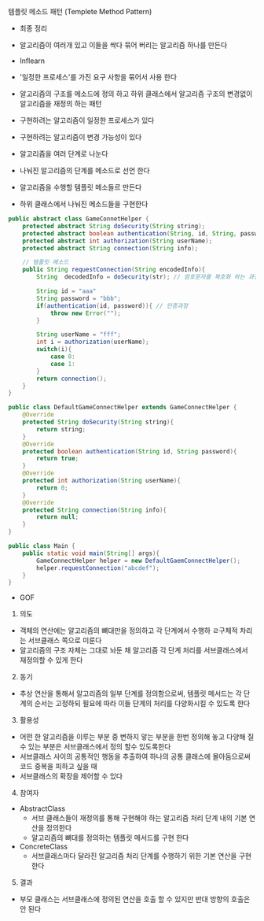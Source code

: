 템플릿 메소드 패턴 (Templete Method Pattern)
* 최종 정리
- 알고리즘이 여러개 있고 이들을 싹다 묶어 버리는 알고리즘 하나를 만든다

* Inflearn
- '일정한 프로세스'를 가진 요구 사항을 묶어서 사용 한다
- 알고리즘의 구조를 메소드에 정의 하고 하위 클래스에서 알고리즘 구조의 변경없이 알고리즘을 재정의 하는 패턴
- 구현하려는 알고리즘이 일정한 프로세스가 있다
- 구현하려는 알고리즘이 변경 가능성이 있다

- 알고리즘을 여러 단계로 나눈다
- 나눠진 알고리즘의 단계를 메소드로 선언 한다
- 알고리즘을 수행할 템플릿 메소들르 만든다
- 하위 클래스에서 나눠진 메소드들을 구현한다

```java
public abstract class GameConnetHelper {
    protected abstract String doSecurity(String string);
    protected abstract boolean authentication(String, id, String, password);
    protected abstract int authorization(String userName);
    protected abstract String connection(String info);

    // 템플릿 메소드
    public String requestConnection(String encodedInfo){
        String  decodedInfo = doSecurity(str); // 암호문자를 복호화 하는 과정

        String id = "aaa"
        String password = "bbb";
        if(authentication(id, password)){ // 인증과정
            throw new Error("");
        }

        String userName = "fff";
        int i = authorization(userName);
        switch(i){
            case 0:
            case 1:
        }
        return connection();
    }
}

public class DefaultGameConnectHelper extends GameConnectHelper {
    @Override
    protected String doSecurity(String string){
        return string;
    }
    @Override
    protected boolean authentication(String id, String password){
        return true;
    }
    @Override
    protected int authorization(String userName){
        return 0;
    }
    @Override
    protected String connection(String info){
        return null;
    }
}

public class Main {
    public static void main(String[] args){
        GameConnectHelper helper = new DefaultGaemConnectHelper();
        helper.requestConnection("abcdef");
    }
}
```

* GOF
1. 의도
- 객체의 연산에는 알고리즘의 뼈대만을 정의하고 각 단계에서 수행하 ㄹ구체적 차리는 서브클래스 쪽으로 미룬다
- 알고리즘의 구조 자체는 그대로 놔둔 채 알고리즘 각 단계 처리를 서브클래스에서 재정의할 수 있게 한다

2. 동기
- 추상 연산을 통해서 알고리즘의 일부 단계를 정의함으로써, 템플릿 메서드는 각 단계의 순서는 고정하되 
  필요에 따라 이들 단계의 처리를 다양화시킬 수 있도록 한다

3. 활용성
- 어떤 한 알고리즘을 이루는 부분 중 변하지 앟는 부분을 한번 정의해 놓고 다양해 질수 있는 부분은 서브클래스에서 정의 할수 있도록한다
- 서브클래스 사이의 공통적인 행동을 추출하여 하나의 공통 클래스에 몰아둠으로써 코드 중복을 피하고 싶을 때
- 서브클래스의 확장을 제어할 수 있다

4. 참여자
- AbstractClass
    - 서브 클래스들이 재정의를 통해 구현해야 하는 알고리즘 처리 단계 내의 기본 연산을 정의한다
    - 알고리즘의 뼈대를 정의하는 템플릿 메서드를 구현 한다
- ConcreteClass
    - 서브클래스마다 달라진 알고리즘 처리 단계를 수행하기 위한 기본 연산을 구현한다

5. 결과
- 부모 클래스는 서브클래스에 정의된 연산을 호출 할 수 있지만 반대 방향의 호출은 안 된다
